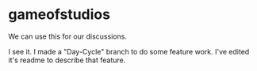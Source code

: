 gameofstudios
=============


We can use this for our discussions.

I see it. I made a "Day-Cycle" branch to do some feature work. I've edited it's readme to describe that feature.
